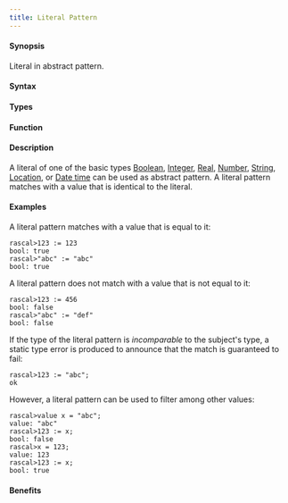 ```yaml
---
title: Literal Pattern
---
```


#### Synopsis

Literal in abstract pattern.

#### Syntax

#### Types

#### Function

#### Description

A literal of one of the basic types [Boolean](/Rascal/Expressions/Values/Boolean), [Integer](/Rascal/Expressions/Values/Integer), [Real](/Rascal/Expressions/Values/Real), [Number](/Rascal/Expressions/Values/Number), [String](/Rascal/Expressions/Values/String), [Location](/Rascal/Expressions/Values/Location), or [Date time](/Rascal/Expressions/Values/DateTime)
can be used as abstract pattern.
A literal pattern matches with a value that is identical to the literal.

#### Examples

A literal pattern matches with a value that is equal to it:

```rascal-shell
rascal>123 := 123
bool: true
rascal>"abc" := "abc"
bool: true
```
A literal pattern does not match with a value that is not equal to it:

```rascal-shell
rascal>123 := 456
bool: false
rascal>"abc" := "def"
bool: false
```
If the type of the literal pattern is *incomparable* to the subject's type, a static type error is produced
to announce that the match is guaranteed to fail:

```rascal-shell
rascal>123 := "abc";
ok
```
However, a literal pattern can be used to filter among other values:

```rascal-shell
rascal>value x = "abc";
value: "abc"
rascal>123 := x;
bool: false
rascal>x = 123;
value: 123
rascal>123 := x;
bool: true
```


#### Benefits


